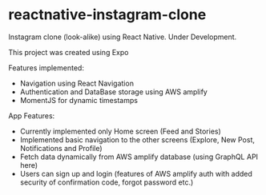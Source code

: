 # reactnative-instagram-clone
Instagram clone (look-alike) using React Native. Under Development.

This project was created using Expo

Features implemented:
- Navigation using React Navigation
- Authentication and DataBase storage using AWS amplify
- MomentJS for dynamic timestamps

App Features:
- Currently implemented only Home screen (Feed and Stories)
- Implemented basic navigation to the other screens (Explore, New Post, Notifications and Profile)
- Fetch data dynamically from AWS amplify database (using GraphQL API here)
- Users can sign up and login (features of AWS amplify auth with added security of confirmation code, forgot password etc.)
